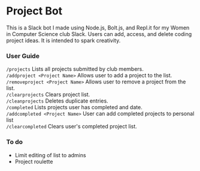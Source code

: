 # Project Bot
This is a Slack bot I made using Node.js, Bolt.js, and Repl.it for my Women in Computer Science club Slack. Users can add, access, and delete coding project ideas. It is intended to spark creativity. 
### User Guide
`/projects` Lists all projects submitted by club members. <br />
`/addproject <Project Name>` Allows user to add a project to the list. <br />
`/removeproject <Project Name>` Allows user to remove a project from the list. <br />
`/clearprojects` Clears project list. <br />
`/cleanprojects` Deletes duplicate entries. <br />
`/completed` Lists projects user has completed and date. <br />
`/addcompleted <Project Name>` User can add completed projects to personal list <br />
`/clearcompleted` Clears user's completed project list. <br />
### To do
- Limit editing of list to admins
- Project roulette